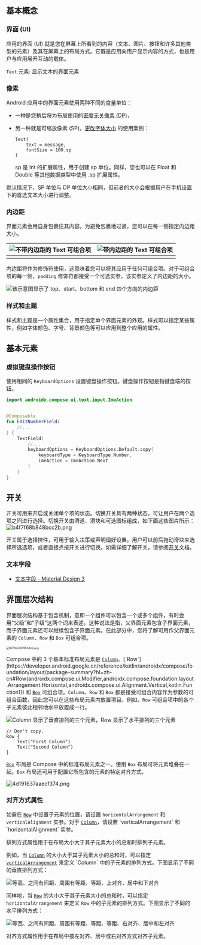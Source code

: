 ## 基本概念

### 界面 (UI)

应用的界面 (UI) 就是您在屏幕上所看到的内容（文本、图片、按钮和许多其他类型的元素）及其在屏幕上的布局方式。它既是应用向用户显示内容的方式，也是用户与应用展开互动的载体。

 `Text` 元素: 显示文本的界面元素

### 像素

Android 应用中的界面元素使用两种不同的度量单位：

- 一种是您稍后将为布局使用的[密度无关像素 (DP)](https://developer.android.google.cn/reference/kotlin/androidx/compose/ui/unit/package-summary?hl=zh-cn#(kotlin.Int).dp())，

- 另一种就是可缩放像素 (SP)。[更改字体大小](https://developer.android.google.cn/codelabs/basic-android-kotlin-compose-text-composables?hl=zh-cn&continue=https%3A%2F%2Fdeveloper.android.google.cn%2Fcourses%2Fpathways%2Fandroid-basics-compose-unit-1-pathway-3%3Fhl%3Dzh-cn%23codelab-https%3A%2F%2Fdeveloper.android.com%2Fcodelabs%2Fbasic-android-kotlin-compose-text-composables#5) 的使用案例：

  ```
  Text(
      text = message,
      fontSize = 100.sp
  )
  ```

  sp 是 Int 的扩展属性，用于创建 sp 单位。同样，您也可以在 Float 和 Double 等其他数据类型中使用 .sp 扩展属性。

默认情况下，SP 单位与 DP 单位大小相同，但前者的大小会根据用户在手机设置下的首选文本大小进行调整。





### 内边距

界面元素会用自身包裹住其内容。为避免包裹地过紧，您可以在每一侧指定内边距大小。

| ![不带内边距的 Text 可组合项](images/f5ec4094db454c65.png) | ![带内边距的 Text 可组合项](images/95e98cb1a1f6d3b3.png) |
| ---------------------------------------------------------- | -------------------------------------------------------- |
|                                                            |                                                          |

内边距将作为修饰符使用，这意味着您可以将其应用于任何可组合项。对于可组合项的每一侧，`padding` 修饰符都接受一个可选实参，该实参定义了内边距的大小。

![该示意图显示了 top、start、bottom 和 end 四个方向的内边距](images/2e96e127f9f8c7.png)





### 样式和主题

样式和主题是一个属性集合，用于指定单个界面元素的外观。样式可以指定某些属性，例如字体颜色、字号、背景颜色等可以应用到整个应用的属性。





## 基本元素

### 虚拟键盘操作按钮

使用相同的 `KeyboardOptions` 设置键盘操作按钮。键盘操作按钮是指键盘端的按钮。

```kotlin
import androidx.compose.ui.text.input.ImeAction


@Composable
fun EditNumberField(
    //...
) {
    TextField(
        //...
        keyboardOptions = KeyboardOptions.Default.copy(
            keyboardType = KeyboardType.Number,
            imeAction = ImeAction.Next
        )
    )
}
```



## 开关

开关可用来开启或关闭单个项的状态。切换开关具有两种状态，可让用户在两个选项之间进行选择。切换开关由滑道、滑块和可选图标组成，如下面这些图片所示：![b4f7f68b848bcc2b.png](images/b4f7f68b848bcc2b.png)

开关属于选择控件，可用于输入决策或声明偏好设置。用户可以前后拖动滑块来选择所选选项，或者直接点按开关进行切换。如需详细了解开关，请参阅[开关](https://m3.material.io/components/switch/overview)文档。



### 文本字段

- [文本字段 - Material Design 3](https://m3.material.io/components/text-fields/guidelines#5c8a5f07-b1a5-455f-bf76-7ff0d724f6b0)



## 界面层次结构

界面层次结构基于包含机制，意即一个组件可以包含一个或多个组件，有时会用“父级”和“子级”这两个词来表述。这种说法是指，父界面元素包含子界面元素，而子界面元素还可以继续包含子界面元素。在此部分中，您将了解可用作父界面元素的 `Column`、`Row` 和 `Box` 可组合项。

<img src="../android-ui-view/images/9270b7e10f954dcb.png" alt="9270b7e10f954dcb.png" style="zoom:50%;" />

Compose 中的 3 个基本标准布局元素是 [`Column`](https://developer.android.google.cn/reference/kotlin/androidx/compose/foundation/layout/package-summary?hl=zh-cn#Column(androidx.compose.ui.Modifier,androidx.compose.foundation.layout.Arrangement.Vertical,androidx.compose.ui.Alignment.Horizontal,kotlin.Function1))、[`Row`](https://developer.android.google.cn/reference/kotlin/androidx/compose/foundation/layout/package-summary?hl=zh-cn#Row(androidx.compose.ui.Modifier,androidx.compose.foundation.layout.Arrangement.Horizontal,androidx.compose.ui.Alignment.Vertical,kotlin.Function1)) 和 [`Box`](https://developer.android.google.cn/reference/kotlin/androidx/compose/foundation/layout/package-summary?hl=zh-cn#Box(androidx.compose.ui.Modifier,androidx.compose.ui.Alignment,kotlin.Boolean,kotlin.Function1)) 可组合项。`Column`、`Row` 和 `Box` 都是接受可组合内容作为参数的可组合函数，因此您可以在这些布局元素内放置项目。例如，`Row` 可组合项中的各个子元素彼此相邻地水平放置成一行。

![Column 显示了垂直排列的三个元素，Row 显示了水平排列的三个元素](images/d7df7c362f507d6b.png)

```
// Don't copy.
Row {
    Text("First Column")
    Text("Second Column")
}
```



[`Box`](https://developer.android.google.cn/reference/kotlin/androidx/compose/foundation/layout/package-summary?hl=zh-cn#Box(androidx.compose.ui.Modifier,androidx.compose.ui.Alignment,kotlin.Boolean,kotlin.Function1)) 布局是 Compose 中的标准布局元素之一。使用 `Box` 布局可将元素堆叠在一起。`Box` 布局还可用于配置它所包含的元素的特定对齐方式。

![4d191637aaecf374.png](images/4d191637aaecf374.png)





### 对齐方式属性

如需在 [`Row`](https://developer.android.google.cn/reference/kotlin/androidx/compose/foundation/layout/package-summary?hl=zh-cn#Row(androidx.compose.ui.Modifier,androidx.compose.foundation.layout.Arrangement.Horizontal,androidx.compose.ui.Alignment.Vertical,kotlin.Function1)) 中设置子元素的位置，请设置 `horizontalArrangement` 和 `verticalAlignment` 实参。对于 [`Column`](https://developer.android.google.cn/reference/kotlin/androidx/compose/foundation/layout/package-summary?hl=zh-cn#Column(androidx.compose.ui.Modifier,androidx.compose.foundation.layout.Arrangement.Vertical,androidx.compose.ui.Alignment.Horizontal,kotlin.Function1))，请设置 `verticalArrangement` 和 `horizontalAlignment` 实参。

排列方式属性用于在布局大小大于其子元素大小的总和时排列子元素。

例如，当 [`Column`](https://developer.android.google.cn/reference/kotlin/androidx/compose/foundation/layout/package-summary?hl=zh-cn#Column(androidx.compose.ui.Modifier,androidx.compose.foundation.layout.Arrangement.Vertical,androidx.compose.ui.Alignment.Horizontal,kotlin.Function1)) 的大小大于其子元素大小的总和时，可以指定 [`verticalArrangement`](https://developer.android.google.cn/reference/kotlin/androidx/compose/foundation/layout/package-summary?hl=zh-cn#Column(androidx.compose.ui.Modifier,androidx.compose.foundation.layout.Arrangement.Vertical,androidx.compose.ui.Alignment.Horizontal,kotlin.Function1)) 来定义 `Column` 中的子元素的排列方式。下图显示了不同的垂直排列方式：

![等高、之间有间距、周围有等距、等距、上对齐、居中和下对齐](images/df69881d07b064d0.gif)

同样地，当 [`Row`](https://developer.android.google.cn/reference/kotlin/androidx/compose/foundation/layout/package-summary?hl=zh-cn#Row(androidx.compose.ui.Modifier,androidx.compose.foundation.layout.Arrangement.Horizontal,androidx.compose.ui.Alignment.Vertical,kotlin.Function1)) 的大小大于其子元素大小的总和时，可以指定 `horizontalArrangement` 来定义 `Row` 中的子元素的排列方式。下图显示了不同的水平排列方式：

![等宽、之间有间距、周围有等距、等距、等距、右对齐、居中和左对齐](images/c1e6c40e30136af2.gif)

对齐方式属性用于在布局中按左对齐、居中或右对齐方式对齐子元素。







